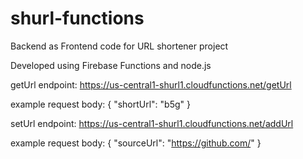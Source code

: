 # shurl-functions
Backend as Frontend code for URL shortener project

Developed using Firebase Functions and node.js


getUrl endpoint:
https://us-central1-shurl1.cloudfunctions.net/getUrl

example request body:
{ "shortUrl": "b5g" }


setUrl endpoint:
https://us-central1-shurl1.cloudfunctions.net/addUrl

example request body:
{ "sourceUrl": "https://github.com/" }
